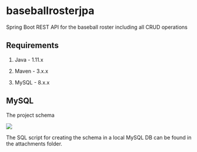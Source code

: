 # baseballrosterjpa
Spring Boot REST API for the baseball roster including all CRUD operations

## Requirements

1. Java - 1.11.x

2. Maven - 3.x.x

3. MySQL - 8.x.x

## MySQL 

The project schema

![](/attachments/project_schema.png)

The SQL script for creating the schema in a local MySQL DB can be found in the attachments folder.


